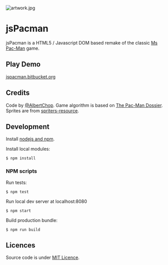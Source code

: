 ![artwork.jpg](https://bitbucket.org/repo/BX8pn8/images/1695771410-artwork.jpg)

jsPacman
========

jsPacman is a HTML5 / Javascript DOM based remake of the classic [Ms Pac-Man](https://en.wikipedia.org/wiki/Ms._Pac-Man) game.

Play Demo
-----------
[jspacman.bitbucket.org](http://jspacman.bitbucket.org/)

Credits
-----------
Code by [@AlbertChop](https://twitter.com/AlbertChop).
Game algorithm is based on [The Pac-Man Dossier](https://home.comcast.net/~jpittman2/pacman/pacmandossier.html).
Sprites are from [spriters-resource](http://www.spriters-resource.com/game_boy_advance/namcomuseum/sheet/22732).

Development
-----------

Install [nodejs and npm](http://www.nodejs.org/).

Install local modules:
```
$ npm install
```
### NPM scripts ###
Run tests:
```
$ npm test
```
Run local dev server at localhost:8080
```
$ npm start
```
Build production bundle:
```
$ npm run build
```

Licences
-----------
Source code is under [MIT Licence](http://opensource.org/licenses/mit-license.php).
